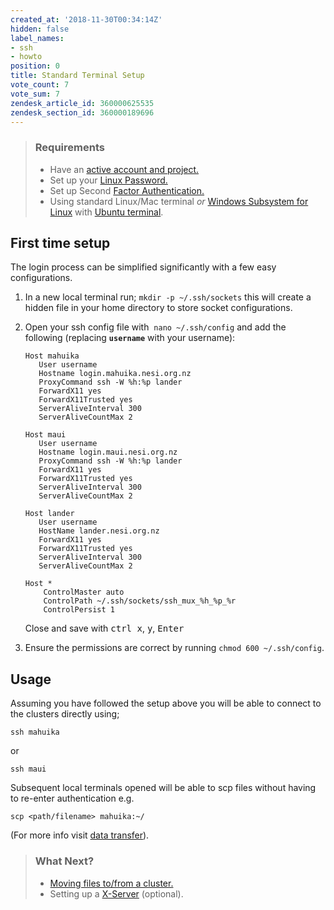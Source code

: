```yaml
---
created_at: '2018-11-30T00:34:14Z'
hidden: false
label_names:
- ssh
- howto
position: 0
title: Standard Terminal Setup
vote_count: 7
vote_sum: 7
zendesk_article_id: 360000625535
zendesk_section_id: 360000189696
---
```


> ### Requirements
>
> -   Have an [active account and
>     project.](https://support.nesi.org.nz/hc/en-gb/sections/360000196195-Accounts-Projects)
> -   Set up your [Linux
>     Password.](https://support.nesi.org.nz/hc/en-gb/articles/360000335995)
> -   Set up Second [Factor
>     Authentication.](https://support.nesi.org.nz/hc/en-gb/articles/360000203075)
> -   Using standard Linux/Mac terminal *or* [Windows Subsystem for
>     Linux](https://support.nesi.org.nz/hc/en-gb/articles/360001075575)
>     with [Ubuntu
>     terminal](https://support.nesi.org.nz/hc/en-gb/articles/360001050575).

## First time setup

The login process can be simplified significantly with a few easy
configurations.

1.  In a new local terminal run; `mkdir -p ~/.ssh/sockets` this will
    create a hidden file in your home directory to store socket
    configurations.
2.  Open your ssh config file with  `nano ~/.ssh/config` and add the
    following (replacing **`username`** with your username):

        Host mahuika
           User username
           Hostname login.mahuika.nesi.org.nz
           ProxyCommand ssh -W %h:%p lander
           ForwardX11 yes
           ForwardX11Trusted yes
           ServerAliveInterval 300
           ServerAliveCountMax 2

        Host maui
           User username
           Hostname login.maui.nesi.org.nz
           ProxyCommand ssh -W %h:%p lander
           ForwardX11 yes
           ForwardX11Trusted yes
           ServerAliveInterval 300
           ServerAliveCountMax 2

        Host lander
           User username
           HostName lander.nesi.org.nz
           ForwardX11 yes
           ForwardX11Trusted yes
           ServerAliveInterval 300
           ServerAliveCountMax 2

        Host *
            ControlMaster auto
            ControlPath ~/.ssh/sockets/ssh_mux_%h_%p_%r
            ControlPersist 1

    Close and save with <kbd>ctrl x</kbd>, <kbd>y</kbd>,
    <kbd>Enter</kbd>

3.  Ensure the permissions are correct by
    running `chmod 600 ~/.ssh/config`.

## Usage

Assuming you have followed the setup above you will be able to connect
to the clusters directly using;

    ssh mahuika

or

    ssh maui

Subsequent local terminals opened will be able to scp files without
having to re-enter authentication e.g.

    scp <path/filename> mahuika:~/

(For more info visit [data
transfer](https://support.nesi.org.nz/hc/en-gb/articles/360000578455-File-Transfer-with-SCP)).

> ### What Next?
>
> -   [Moving files to/from a
>     cluster.](https://support.nesi.org.nz/hc/en-gb/articles/360000578455)
> -   Setting up a
>     [X-Server](https://support.nesi.org.nz/hc/en-gb/articles/360001075975) (optional).
